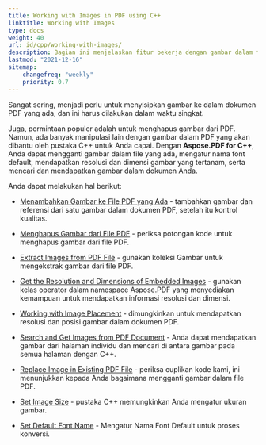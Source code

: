 ```yaml
---
title: Working with Images in PDF using C++
linktitle: Working with Images
type: docs
weight: 40
url: id/cpp/working-with-images/
description: Bagian ini menjelaskan fitur bekerja dengan gambar dalam file PDF menggunakan pustaka C++.
lastmod: "2021-12-16"
sitemap:
    changefreq: "weekly"
    priority: 0.7
---
```


Sangat sering, menjadi perlu untuk menyisipkan gambar ke dalam dokumen PDF yang ada, dan ini harus dilakukan dalam waktu singkat.

Juga, permintaan populer adalah untuk menghapus gambar dari PDF. Namun, ada banyak manipulasi lain dengan gambar dalam PDF yang akan dibantu oleh pustaka C++ untuk Anda capai. Dengan **Aspose.PDF for C++**, Anda dapat mengganti gambar dalam file yang ada, mengatur nama font default, mendapatkan resolusi dan dimensi gambar yang tertanam, serta mencari dan mendapatkan gambar dalam dokumen Anda.

Anda dapat melakukan hal berikut:

- [Menambahkan Gambar ke File PDF yang Ada](/pdf/cpp/add-image-to-existing-pdf-file/) - tambahkan gambar dan referensi dari satu gambar dalam dokumen PDF, setelah itu kontrol kualitas.

- [Menghapus Gambar dari File PDF](/pdf/cpp/delete-images-from-pdf-file/) - periksa potongan kode untuk menghapus gambar dari file PDF.
- [Extract Images from PDF File](/pdf/cpp/extract-images-from-pdf-file/) - gunakan koleksi Gambar untuk mengekstrak gambar dari file PDF.
- [Get the Resolution and Dimensions of Embedded Images](/pdf/cpp/get-resolution-and-dimensions-of-embedded-images/) - gunakan kelas operator dalam namespace Aspose.PDF yang menyediakan kemampuan untuk mendapatkan informasi resolusi dan dimensi.
- [Working with Image Placement](/pdf/cpp/working-with-image-placement/) - dimungkinkan untuk mendapatkan resolusi dan posisi gambar dalam dokumen PDF.
- [Search and Get Images from PDF Document](/pdf/cpp/search-and-get-images-from-pdf-document/) - Anda dapat mendapatkan gambar dari halaman individu dan mencari di antara gambar pada semua halaman dengan C++.
- [Replace Image in Existing PDF File](/pdf/cpp/replace-image-in-existing-pdf-file/) - periksa cuplikan kode kami, ini menunjukkan kepada Anda bagaimana mengganti gambar dalam file PDF.
- [Set Image Size](/pdf/cpp/set-image-size/) - pustaka C++ memungkinkan Anda mengatur ukuran gambar.

- [Set Default Font Name](/pdf/cpp/set-default-font-name/) - Mengatur Nama Font Default untuk proses konversi.